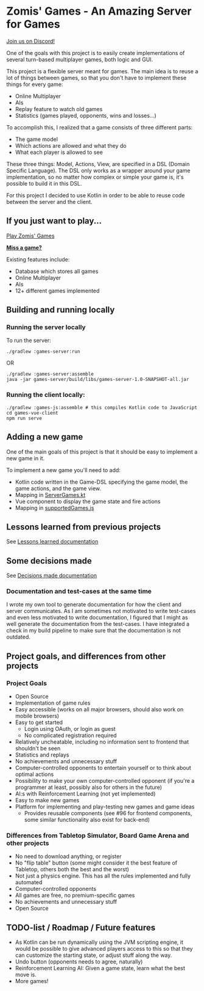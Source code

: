 # Zomis' Games - An Amazing Server for Games

[Join us on Discord!](https://discord.gg/GfXFUvc)

One of the goals with this project is to easily create implementations of several turn-based multiplayer games, both logic and GUI.

This project is a flexible server meant for games. The main idea is to reuse a lot of things between games, so that you don't have to implement these things for every game:

- Online Multiplayer
- AIs
- Replay feature to watch old games
- Statistics (games played, opponents, wins and losses...)

To accomplish this, I realized that a game consists of three different parts:

- The game model
- Which actions are allowed and what they do
- What each player is allowed to see

These three things: Model, Actions, View, are specified in a DSL (Domain Specific Language). The DSL only works as a wrapper around your game implementation, so no matter how complex or simple your game is, it's possible to build it in this DSL.

For this project I decided to use Kotlin in order to be able to reuse code between the server and the client.

## If you just want to play...

[Play Zomis' Games](https://games.zomis.net)

[**Miss a game?**](https://github.com/Zomis/Games/issues/5)

Existing features include:

- Database which stores all games
- Online Multiplayer
- AIs
- 12+ different games implemented

## Building and running locally

### Running the server locally

To run the server:

    ./gradlew :games-server:run

OR

    ./gradlew :games-server:assemble
    java -jar games-server/build/libs/games-server-1.0-SNAPSHOT-all.jar

### Running the client locally:

    ./gradlew :games-js:assemble # this compiles Kotlin code to JavaScript
    cd games-vue-client
    npm run serve

## Adding a new game

One of the main goals of this project is that it should be easy to implement a new game in it.

To implement a new game you'll need to add:

- Kotlin code written in the Game-DSL specifying the game model, the game actions, and the game view.
- Mapping in [ServerGames.kt](https://github.com/Zomis/Games/blob/master/games-server/src/main/kotlin/net/zomis/games/server2/ServerGames.kt)
- Vue component to display the game state and fire actions
- Mapping in [supportedGames.js](https://github.com/Zomis/Games/blob/master/games-vue-client/src/supportedGames.js)

## Lessons learned from previous projects

See [Lessons learned documentation](https://github.com/Zomis/Games/blob/master/documentation/LESSONS_LEARNED.md)

## Some decisions made

See [Decisions made documentation](https://github.com/Zomis/Games/blob/master/documentation/DECISIONS_MADE.md)

### Documentation and test-cases at the same time

I wrote my own tool to generate documentation for how the client and server communicates. As I am sometimes not motivated to write test-cases and even less motivated to write documentation, I figured that I might as well generate the documentation from the test-cases. I have integrated a check in my build pipeline to make sure that the documentation is not outdated.

## Project goals, and differences from other projects

### Project Goals

- Open Source
- Implementation of game rules
- Easy accessible (works on all major browsers, should also work on mobile browsers)
- Easy to get started
  - Login using OAuth, or login as guest
  - No complicated registration required
- Relatively uncheatable, including no information sent to frontend that shouldn't be seen
- Statistics and replays
- No achievements and unnecessary stuff
- Computer-controlled opponents to entertain yourself or to think about optimal actions
- Possibility to make your own computer-controlled opponent (if you're a programmer at least, possibly also for others in the future)
- AI:s with Reinforcement Learning (not yet implemented)
- Easy to make new games
- Platform for implementing and play-testing new games and game ideas
  - Provides reusable components (see #96 for frontend components, some similar functionality also exist for back-end)

### Differences from Tabletop Simulator, Board Game Arena and other projects

- No need to download anything, or register
- No "flip table" button (some might consider it the best feature of Tabletop, others both the best and the worst)
- Not just a physics engine. This has all the rules implemented and fully automated
- Computer-controlled opponents
- All games are free, no premium-specific games
- No achievements and unnecessary stuff
- Open Source

## TODO-list / Roadmap / Future features

- As Kotlin can be run dynamically using the JVM scripting engine, it would be possible to give advanced players access to this so that they can customize the starting state, or adjust stuff along the way.
- Undo button (opponents needs to agree, naturally)
- Reinforcement Learning AI: Given a game state, learn what the best move is.
- More games!
